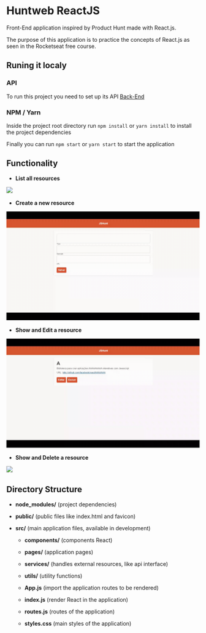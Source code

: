 # Huntweb ReactJS

Front-End application inspired by Product Hunt made with React.js.

The purpose of this application is to practice the concepts of React.js as seen in the Rocketseat free course.

## Runing it localy

### API

To run this project you need to set up its API [Back-End](https://github.com/GabrielPeresBernes/Huntweb-NodeJS)

### NPM / Yarn

Inside the project root directory run `npm install` or `yarn install` to install the project dependencies

Finally you can run `npm start` or `yarn start` to start the application

## Functionality

- **List all resources**

![](index.gif)

- **Create a new resource**

![](create.gif)

- **Show and Edit a resource**

![](edit.gif)

- **Show and Delete a resource**

![](delete.gif)

## Directory Structure

- **node_modules/** (project dependencies)

- **public/** (public files like index.html and favicon)

- **src/** (main application files, available in development)

  - **components/** (components React)

  - **pages/** (application pages)
  
  - **services/** (handles external resources, like api interface)

  - **utils/** (utility functions)

  - **App.js** (import the application routes to be rendered)

  - **index.js** (render React in the application)

  - **routes.js** (routes of the application)
  
  - **styles.css** (main styles of the application)
